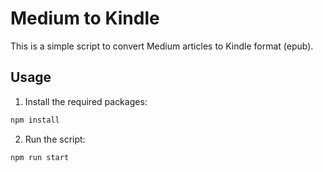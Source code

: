 # Medium to Kindle

This is a simple script to convert Medium articles to Kindle format (epub).

## Usage

1. Install the required packages:

```bash
npm install
```

2. Run the script:

```bash
npm run start
```
